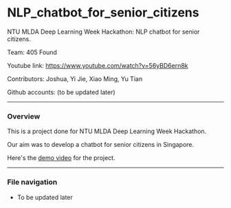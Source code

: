 # NLP_chatbot_for_senior_citizens

NTU MLDA Deep Learning Week Hackathon: NLP chatbot for senior citizens. 

Team: 405 Found

Youtube link: https://www.youtube.com/watch?v=56yBD6ern8k 

Contributors: Joshua, Yi Jie, Xiao Ming, Yu Tian

Github accounts: (to be updated later)

---

### **Overview**

This is a project done for NTU MLDA Deep Learning Week Hackathon. 

Our aim was to develop a chatbot for senior citizens in Singapore. 

Here's the [demo video](https://www.youtube.com/watch?v=56yBD6ern8k ) for the project.

---

### **File navigation**

- To be updated later
